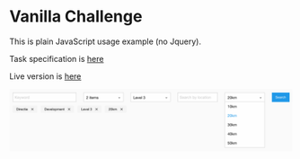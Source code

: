 # Vanilla Challenge

This is plain JavaScript usage example (no Jquery).

Task specification is [here](docs/javascript-test-endouble.mov)

Live version is [here](http://www.act.poznan.pl/vanilla/index.html)

![![screenshot]](docs/screenshot1.png)
